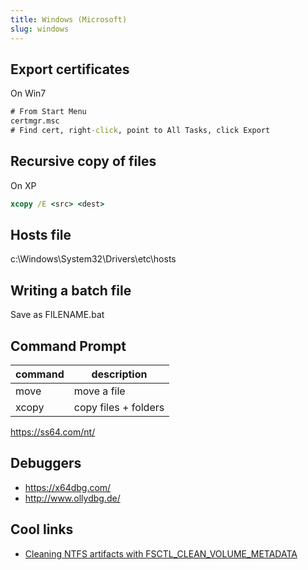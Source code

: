 ```yaml
---
title: Windows (Microsoft)
slug: windows
---
```


## Export certificates

On Win7
```cmd
# From Start Menu
certmgr.msc
# Find cert, right-click, point to All Tasks, click Export
```

## Recursive copy of files

On XP
```cmd
xcopy /E <src> <dest>
```

## Hosts file

c:\Windows\System32\Drivers\etc\hosts

## Writing a batch file

Save as FILENAME.bat

## Command Prompt

| command | description          |
|---------|----------------------|
| move    | move a file          |
| xcopy   | copy files + folders |

<https://ss64.com/nt/>

## Debuggers

* https://x64dbg.com/
* http://www.ollydbg.de/

## Cool links

* [Cleaning NTFS artifacts with
  FSCTL_CLEAN_VOLUME_METADATA](https://medium.com/@grzegorztworek/cleaning-ntfs-artifacts-with-fsctl-clean-volume-metadata-bd29afef290c)
